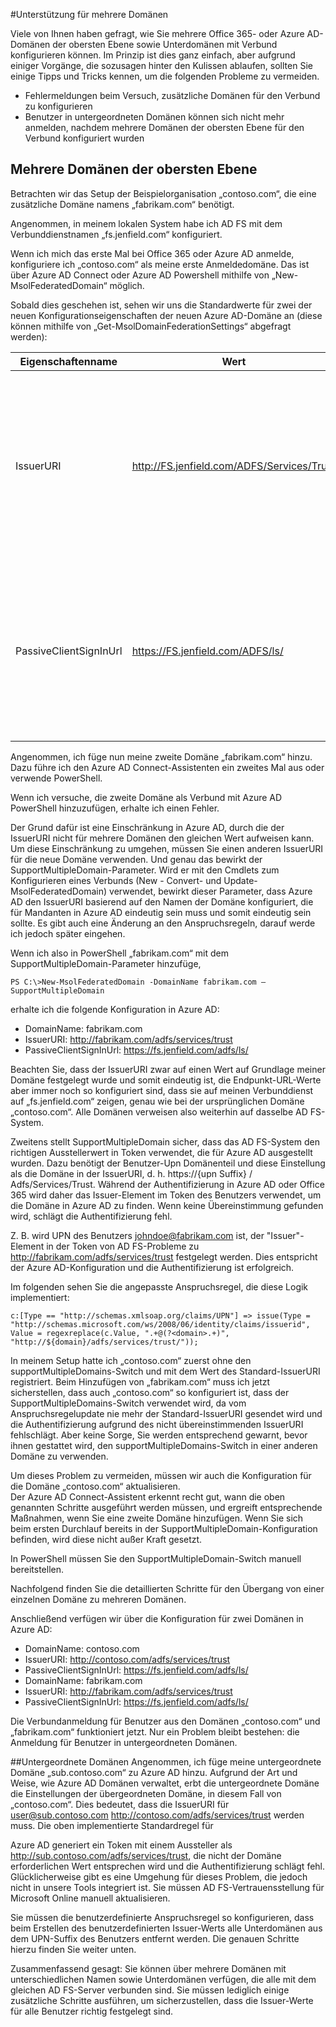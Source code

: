 <properties
    pageTitle="Azure AD Connect, mehrere Domänen"
    description="In diesem Dokument wird das Einrichten und Konfigurieren mehrerer Domänen der obersten Ebene mit Office 365 und Azure AD beschrieben."
    services="active-directory"
    documentationCenter=""
    authors="billmath"
    manager="stevenpo"
    editor="curtand"/>

<tags
    ms.service="active-directory"
    ms.workload="identity"
    ms.tgt_pltfrm="na"
    ms.devlang="na"
    ms.topic="article"
    ms.date="12/02/2015"
    ms.author="billmath"/>

#Unterstützung für mehrere Domänen

Viele von Ihnen haben gefragt, wie Sie mehrere Office 365- oder Azure AD-Domänen der obersten Ebene sowie Unterdomänen mit Verbund konfigurieren können.
Im Prinzip ist dies ganz einfach, aber aufgrund einiger Vorgänge, die sozusagen hinter den Kulissen ablaufen, sollten Sie einige Tipps und Tricks kennen, um die folgenden Probleme zu vermeiden.

- Fehlermeldungen beim Versuch, zusätzliche Domänen für den Verbund zu konfigurieren
- Benutzer in untergeordneten Domänen können sich nicht mehr anmelden, nachdem mehrere Domänen der obersten Ebene für den Verbund konfiguriert wurden

## Mehrere Domänen der obersten Ebene
Betrachten wir das Setup der Beispielorganisation „contoso.com“, die eine zusätzliche Domäne namens „fabrikam.com“ benötigt.

Angenommen, in meinem lokalen System habe ich AD FS mit dem Verbunddienstnamen „fs.jenfield.com“ konfiguriert.  

Wenn ich mich das erste Mal bei Office 365 oder Azure AD anmelde, konfiguriere ich „contoso.com“ als meine erste Anmeldedomäne.  Das ist über Azure AD Connect oder Azure AD Powershell mithilfe von „New-MsolFederatedDomain“ möglich.

Sobald dies geschehen ist, sehen wir uns die Standardwerte für zwei der neuen Konfigurationseigenschaften der neuen Azure AD-Domäne an (diese können mithilfe von „Get-MsolDomainFederationSettings“ abgefragt werden):

| Eigenschaftenname | Wert | Beschreibung|
| ----- | ----- | -----|
|IssuerURI | http://FS.jenfield.com/ADFS/Services/Trust| Während es eine URL aussieht, diese Eigenschaft ist eigentlich nur einen Namen für die auf lokale Authentifizierung-System und der Pfad muss daher nicht auf einen anderen Wert aufgelöst.  Standardmäßig wird diese Eigenschaft von Azure AD auf den Wert des Verbunddienstbezeichners in meiner lokalen AD FS-Konfiguration festgelegt.
|PassiveClientSignInUrl|https://FS.jenfield.com/ADFS/ls/|Dies ist der Speicherort, der passive Anmeldung Anforderungen gesendet werden, und es löst in meiner tatsächlichen AD FS-System.  Tatsächlich gibt es mehrere *Url-Eigenschaften, aber wir müssen lediglich ein Beispiel betrachten, um den Unterschied zwischen dieser Eigenschaft und einem URI wie IssuerURI zu verdeutlichen.

Angenommen, ich füge nun meine zweite Domäne „fabrikam.com“ hinzu.  Dazu führe ich den Azure AD Connect-Assistenten ein zweites Mal aus oder verwende PowerShell.

Wenn ich versuche, die zweite Domäne als Verbund mit Azure AD PowerShell hinzuzufügen, erhalte ich einen Fehler.

Der Grund dafür ist eine Einschränkung in Azure AD, durch die der IssuerURI nicht für mehrere Domänen den gleichen Wert aufweisen kann.  Um diese Einschränkung zu umgehen, müssen Sie einen anderen IssuerURI für die neue Domäne verwenden.  Und genau das bewirkt der SupportMultipleDomain-Parameter.  Wird er mit den Cmdlets zum Konfigurieren eines Verbunds (New - Convert- und Update-MsolFederatedDomain) verwendet, bewirkt dieser Parameter, dass Azure AD den IssuerURI basierend auf den Namen der Domäne konfiguriert, die für Mandanten in Azure AD eindeutig sein muss und somit eindeutig sein sollte.  Es gibt auch eine Änderung an den Anspruchsregeln, darauf werde ich jedoch später eingehen.

Wenn ich also in PowerShell „fabrikam.com“ mit dem SupportMultipleDomain-Parameter hinzufüge,

    PS C:\>New-MsolFederatedDomain -DomainName fabrikam.com –SupportMultipleDomain

erhalte ich die folgende Konfiguration in Azure AD:

- DomainName: fabrikam.com
- IssuerURI: http://fabrikam.com/adfs/services/trust 
- PassiveClientSignInUrl: https://fs.jenfield.com/adfs/ls/ 

Beachten Sie, dass der IssuerURI zwar auf einen Wert auf Grundlage meiner Domäne festgelegt wurde und somit eindeutig ist, die Endpunkt-URL-Werte aber immer noch so konfiguriert sind, dass sie auf meinen Verbunddienst auf „fs.jenfield.com“ zeigen, genau wie bei der ursprünglichen Domäne „contoso.com“.  Alle Domänen verweisen also weiterhin auf dasselbe AD FS-System.

Zweitens stellt SupportMultipleDomain sicher, dass das AD FS-System den richtigen Ausstellerwert in Token verwendet, die für Azure AD ausgestellt wurden.  Dazu benötigt der Benutzer-Upn Domänenteil und diese Einstellung als die Domäne in der IssuerURI, d. h. https://{upn Suffix} / Adfs/Services/Trust.  Während der Authentifizierung in Azure AD oder Office 365 wird daher das Issuer-Element im Token des Benutzers verwendet, um die Domäne in Azure AD zu finden.  Wenn keine Übereinstimmung gefunden wird, schlägt die Authentifizierung fehl.

Z. B. wird UPN des Benutzers johndoe@fabrikam.com ist, der "Issuer"-Element in der Token von AD FS-Probleme zu http://fabrikam.com/adfs/services/trust festgelegt werden.  Dies entspricht der Azure AD-Konfiguration und die Authentifizierung ist erfolgreich.

Im folgenden sehen Sie die angepasste Anspruchsregel, die diese Logik implementiert:

    c:[Type == "http://schemas.xmlsoap.org/claims/UPN"] => issue(Type =   "http://schemas.microsoft.com/ws/2008/06/identity/claims/issuerid", Value = regexreplace(c.Value, ".+@(?<domain>.+)", "http://${domain}/adfs/services/trust/"));

In meinem Setup hatte ich „contoso.com“ zuerst ohne den supportMultipleDomains-Switch und mit dem Wert des Standard-IssuerURI registriert.  Beim Hinzufügen von „fabrikam.com“ muss ich jetzt sicherstellen, dass auch „contoso.com“ so konfiguriert ist, dass der SupportMultipleDomains-Switch verwendet wird, da vom Anspruchsregelupdate nie mehr der Standard-IssuerURI gesendet wird und die Authentifizierung aufgrund des nicht übereinstimmenden IssuerURI fehlschlägt.  Aber keine Sorge, Sie werden entsprechend gewarnt, bevor ihnen gestattet wird, den supportMultipleDomains-Switch in einer anderen Domäne zu verwenden.

Um dieses Problem zu vermeiden, müssen wir auch die Konfiguration für die Domäne „contoso.com“ aktualisieren.  
Der Azure AD Connect-Assistent erkennt recht gut, wann die oben genannten Schritte ausgeführt werden müssen, und ergreift entsprechende Maßnahmen, wenn Sie eine zweite Domäne hinzufügen.  Wenn Sie sich beim ersten Durchlauf bereits in der SupportMultipleDomain-Konfiguration befinden, wird diese nicht außer Kraft gesetzt.

In PowerShell müssen Sie den SupportMultipleDomain-Switch manuell bereitstellen.

Nachfolgend finden Sie die detaillierten Schritte für den Übergang von einer einzelnen Domäne zu mehreren Domänen.

Anschließend verfügen wir über die Konfiguration für zwei Domänen in Azure AD:

- DomainName: contoso.com
- IssuerURI: http://contoso.com/adfs/services/trust 
- PassiveClientSignInUrl: https://fs.jenfield.com/adfs/ls/ 
- DomainName: fabrikam.com
- IssuerURI: http://fabrikam.com/adfs/services/trust 
- PassiveClientSignInUrl: https://fs.jenfield.com/adfs/ls/ 

Die Verbundanmeldung für Benutzer aus den Domänen „contoso.com“ und „fabrikam.com“ funktioniert jetzt.  Nur ein Problem bleibt bestehen: die Anmeldung für Benutzer in untergeordneten Domänen.

##Untergeordnete Domänen
Angenommen, ich füge meine untergeordnete Domäne „sub.contoso.com“ zu Azure AD hinzu.  Aufgrund der Art und Weise, wie Azure AD Domänen verwaltet, erbt die untergeordnete Domäne die Einstellungen der übergeordneten Domäne, in diesem Fall von „contoso.com“.  Dies bedeutet, dass die IssuerURI für user@sub.contoso.com http://contoso.com/adfs/services/trust werden muss.  Die oben implementierte Standardregel für 

Azure AD generiert ein Token mit einem Aussteller als http://sub.contoso.com/adfs/services/trust, die nicht der Domäne erforderlichen Wert entsprechen wird und die Authentifizierung schlägt fehl.
Glücklicherweise gibt es eine Umgehung für dieses Problem, die jedoch nicht in unsere Tools integriert ist.  Sie müssen AD FS-Vertrauensstellung für Microsoft Online manuell aktualisieren.  

Sie müssen die benutzerdefinierte Anspruchsregel so konfigurieren, dass beim Erstellen des benutzerdefinierten Issuer-Werts alle Unterdomänen aus dem UPN-Suffix des Benutzers entfernt werden.  Die genauen Schritte hierzu finden Sie weiter unten.

Zusammenfassend gesagt: Sie können über mehrere Domänen mit unterschiedlichen Namen sowie Unterdomänen verfügen, die alle mit dem gleichen AD FS-Server verbunden sind. Sie müssen lediglich einige zusätzliche Schritte ausführen, um sicherzustellen, dass die Issuer-Werte für alle Benutzer richtig festgelegt sind.


